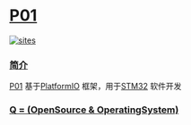 ﻿# [P01](https://github.com/OS-Q/P01)

[![sites](http://182.61.61.133/link/resources/OSQ.png)](http://www.OS-Q.com)

### [简介](https://github.com/OS-Q/P01/wiki)

[P01](https://github.com/OS-Q/P01) 基于[PlatformIO](https://github.com/platformio/platformio-core) 框架，用于[STM32](https://www.st.com/zh/microcontrollers-microprocessors/stm32-32-bit-arm-cortex-mcus.html) 软件开发

### [Q = (OpenSource & OperatingSystem) ](http://www.OS-Q.com)
